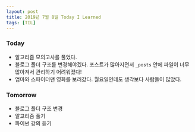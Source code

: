 ```yaml
---
layout: post
title: 2019년 7월 8일 Today I Learned
tags: [TIL]
---
```


### Today
* 알고리즘 모의고사를 풀었다.
* 블로그 폴더 구조를 변경해야겠다. 포스트가 많아지면서 `_posts` 안에 파일이 너무 많아져서 관리하기 어려워졌다!
* 엄마와 스파이더맨 영화를 보러갔다. 월요일인데도 생각보다 사람들이 많았다. 

### Tomorrow
* 블로그 폴더 구조 변경
* 알고리즘 풀기
* 파이썬 강의 듣기